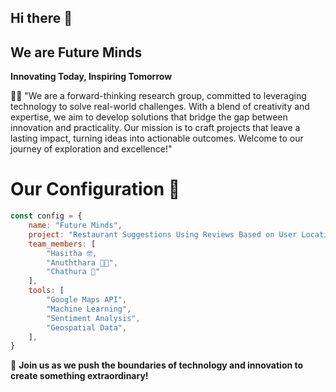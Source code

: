 ## Hi there 👋  
## We are **Future Minds**  

**Innovating Today, Inspiring Tomorrow**  

🙋‍♂️ "We are a forward-thinking research group, committed to leveraging technology to solve real-world challenges. With a blend of creativity and expertise, we aim to develop solutions that bridge the gap between innovation and practicality. Our mission is to craft projects that leave a lasting impact, turning ideas into actionable outcomes. Welcome to our journey of exploration and excellence!"  

# **Our Configuration 🧩**  

```javascript
const config = {
    name: "Future Minds",
    project: "Restaurant Suggestions Using Reviews Based on User Location",
    team_members: [
        "Hasitha 🤓,
        "Anuththara 👩🏻",
        "Chathura 👺"
    ],
    tools: [
        "Google Maps API",
        "Machine Learning",
        "Sentiment Analysis",
        "Geospatial Data",
    ],
}
```

🌟 **Join us as we push the boundaries of technology and innovation to create something extraordinary!**   
